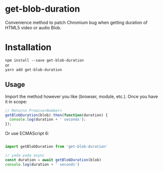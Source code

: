 # get-blob-duration
Convenience method to patch Chromium bug when getting duration of HTML5 video or audio Blob.

# Installation 

`npm install --save get-blob-duration`   
or   
`yarn add get-blob-duration`

## Usage

Import the method however you like (browser, module, etc.). Once you have it in scope:

```javascript
// Returns Promise<Number>
getBlobDuration(blob).then(function(duration) {
  console.log(duration + ' seconds');
});
```

Or use ECMAScript 6:

```javascript

import getBlobDuration from 'get-blob-duration'

// yada yada async
const duration = await getBlobDuration(blob)
console.log(duration + ' seconds')
```
